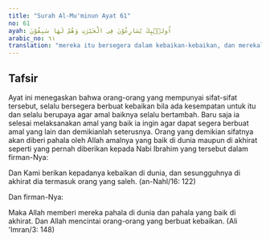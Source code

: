 ```yaml
---
title: "Surah Al-Mu'minun Ayat 61"
no: 61
ayah: اُولٰۤىِٕكَ يُسَارِعُوْنَ فِى الْخَيْرٰتِ وَهُمْ لَهَا سٰبِقُوْنَ
arabic_no: ٦١
translation: "mereka itu bersegera dalam kebaikan-kebaikan, dan merekalah orang-orang yang lebih dahulu memperolehnya."
---
```


## Tafsir

Ayat ini menegaskan bahwa orang-orang yang mempunyai sifat-sifat tersebut, selalu bersegera berbuat kebaikan bila ada kesempatan untuk itu dan selalu berupaya agar amal baiknya selalu bertambah. Baru saja ia selesai melaksanakan amal yang baik ia ingin agar dapat segera berbuat amal yang lain dan demikianlah seterusnya. Orang yang demikian sifatnya akan diberi pahala oleh Allah amalnya yang baik di dunia maupun di akhirat seperti yang pernah diberikan kepada Nabi Ibrahim yang tersebut dalam firman-Nya:

Dan Kami berikan kepadanya kebaikan di dunia, dan sesungguhnya di akhirat dia termasuk orang yang saleh. (an-Nahl/16: 122)

Dan firman-Nya:

Maka Allah memberi mereka pahala di dunia dan pahala yang baik di akhirat. Dan Allah mencintai orang-orang yang berbuat kebaikan. (Ali 'Imran/3: 148)